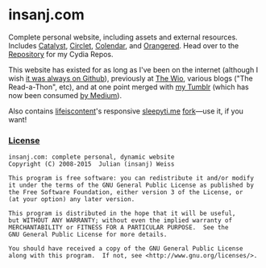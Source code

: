 # insanj.com

Complete personal website, including assets and external resources. Includes [Catalyst](http://insanj.com/catalyst), [Circlet](http://insanj.com/circlet), [Colendar](http://insanj.com/colendar), and [Orangered](http://insanj.com/orangered). Head over to the [Repository](https://github.com/insanj/repository) for my Cydia Repos.

This website has existed for as long as I've been on the internet (although I wish [it was always on Github](https://web.archive.org/web/*/insanj.com)), previously at [The Wio](https://web.archive.org/web/*/thewio.com), various blogs ("The Read-a-Thon", etc), and at one point merged with [my Tumblr](http://insanjblog.tumblr.com/) (which has now been consumed [by Medium](https://medium.com/@insanj)).

Also contains [lifeiscontent](https://github.com/lifeiscontent)'s responsive [sleepyti.me](http://sleepyti.me/) [fork](https://github.com/lifeiscontent/sleepyti.me)—use it, if you want!

### [License](LICENSE.md)
	insanj.com: complete personal, dynamic website
	Copyright (C) 2008-2015  Julian (insanj) Weiss

	This program is free software: you can redistribute it and/or modify
	it under the terms of the GNU General Public License as published by
	the Free Software Foundation, either version 3 of the License, or
	(at your option) any later version.

	This program is distributed in the hope that it will be useful,
	but WITHOUT ANY WARRANTY; without even the implied warranty of
	MERCHANTABILITY or FITNESS FOR A PARTICULAR PURPOSE.  See the
	GNU General Public License for more details.

	You should have received a copy of the GNU General Public License
	along with this program.  If not, see <http://www.gnu.org/licenses/>.
